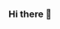 ### Hi there 👋

<!--
**TrainooZhou/trainoozhou** is a ✨ _special_ ✨ repository because its `README.md` (this file) appears on your GitHub profile.

Here are some ideas to get you started:

- 🔭 I’m currently working on ...
- 🌱 I’m currently learning ...
- 👯 I’m looking to collaborate on ...
- 🤔 I’m looking for help with ...
- 💬 Ask me about ...
- 📫 How to reach me: ...
- 😄 Pronouns: ...
- ⚡ Fun fact: ...
-->
<!--
<h3 align="center">trainoo</h3>

---

<a href="#">
    <p align="center">
        <img src="https://github-profile-trophy.vercel.app/?username=trainoozhou&column=7&theme=onedark&no-frame=true&no-bg=true"/>
    </p>
</a>
<a align="center" href="#">
    <p align="center">
    <img src="https://github-readme-stats.vercel.app/api?username=trainoozhou&show_icons=true&theme=onedark&hide_border=true&bg_color=00000000" alt="my github stats" width="420"/>&nbsp;<img src="https://github-readme-stats.vercel.app/api/top-langs/?username=trainoozhou&layout=compact&theme=onedark&hide_border=true&bg_color=00000000" alt="languages" height="165">
    </p>
</a>

<h4 align="center">My repos</h4>

<p align="center">
    <a align="center" href="https://github.com/hectorqin/reader">
        <img src="https://github-readme-stats-hectorqin.vercel.app/api/pin/?username=trainoozhou&repo=reader&theme=onedark&hide_border=true&bg_color=00000000&foreign_object=true&description_line_count=3" alt="reader repo" width="390"/>
    </a>
    &nbsp;
    <a align="center" href="https://github.com/hectorqin/JSFun-releases">
        <img src="https://github-readme-stats-hectorqin.vercel.app/api/pin/?username=trainoozhou&repo=JSFun-releases&theme=onedark&hide_border=true&bg_color=00000000&foreign_object=true&description_line_count=3" alt="JSFun-releases repo" width="390">
   </a>
</p>
